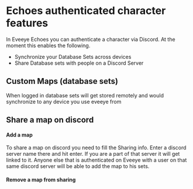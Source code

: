 # Echoes authenticated character features

In Eveeye Echoes you can authenticate a character via Discord. At the moment this enables the following.

 - Synchronize your Database Sets across devices
 - Share Database sets with people on a Discord Server


## Custom Maps (database sets)
When logged in database sets will get stored remotely and would synchronize to any device you use eveeye from
## Share a map on discord
#### Add a map
To share a map on discord you need to fill the Sharing info. Enter a discord server name there and hit enter. If you are a part of that server it will get linked to it.
Anyone else that is authenticated on Eveeye with a user on that same discord server will be able to add the map to his sets.
#### Remove a map from sharing




<!--stackedit_data:
eyJoaXN0b3J5IjpbLTIwNDEzNzg2NDYsMTk2NDQ2MTcxOCwtMT
E4ODY0MzEzMywtMTM2NjQ5NTMwMl19
-->